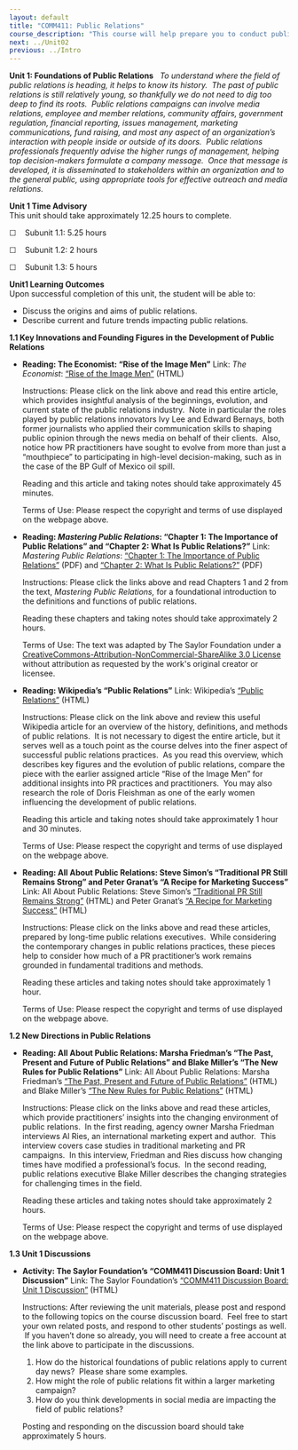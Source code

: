 ```yaml
---
layout: default
title: "COMM411: Public Relations"
course_description: "This course will help prepare you to conduct public relations suitable for small start-up businesses, international companies, political campaigns, social programs, personal development, and other outreach projects."
next: ../Unit02
previous: ../Intro
---
```

**Unit 1: Foundations of Public Relations** <span id="1"></span> 
*To understand where the field of public relations is heading, it helps
to know its history.  The past of public relations is still relatively
young, so thankfully we do not need to dig too deep to find its roots.
 Public relations campaigns can involve media relations, employee and
member relations, community affairs, government regulation, financial
reporting, issues management, marketing communications, fund raising,
and most any aspect of an organization’s interaction with people inside
or outside of its doors.  Public relations professionals frequently
advise the higher rungs of management, helping top decision-makers
formulate a company message.  Once that message is developed, it is
disseminated to stakeholders within an organization and to the general
public, using appropriate tools for effective outreach and media
relations.*

**Unit 1 Time Advisory**  
This unit should take approximately 12.25 hours to complete.  
  
 ☐    Subunit 1.1: 5.25 hours  
  
 ☐    Subunit 1.2: 2 hours  
  
 ☐    Subunit 1.3: 5 hours

**Unit1 Learning Outcomes**  
Upon successful completion of this unit, the student will be able to:
-   Discuss the origins and aims of public relations.
-   Describe current and future trends impacting public relations.

**1.1 Key Innovations and Founding Figures in the Development of Public
Relations** <span id="1.1"></span> 
-   **Reading: The Economist: “Rise of the Image Men”**
    Link: *The Economist*: [“Rise of the Image
    Men”](http://www.economist.com/node/17722733) (HTML)  
      
     Instructions: Please click on the link above and read this entire
    article, which provides insightful analysis of the beginnings,
    evolution, and current state of the public relations industry.  Note
    in particular the roles played by public relations innovators Ivy
    Lee and Edward Bernays, both former journalists who applied their
    communication skills to shaping public opinion through the news
    media on behalf of their clients.  Also, notice how PR practitioners
    have sought to evolve from more than just a “mouthpiece” to
    participating in high-level decision-making, such as in the case of
    the BP Gulf of Mexico oil spill.  
      
     Reading and this article and taking notes should take approximately
    45 minutes.  
      
     Terms of Use: Please respect the copyright and terms of use
    displayed on the webpage above.

-   **Reading: *Mastering Public Relations*: “Chapter 1: The Importance
    of Public Relations” and “Chapter 2: What Is Public Relations?”**
    Link: *Mastering Public Relations*: [“Chapter 1: The Importance of
    Public
    Relations”](http://www.saylor.org/site/textbooks/Mastering%20Public%20Relations.pdf)
    (PDF) and [“Chapter 2: What Is Public
    Relations?”](http://www.saylor.org/site/textbooks/Mastering%20Public%20Relations.pdf)
    (PDF)  
      
     Instructions: Please click the links above and read Chapters 1 and
    2 from the text, *Mastering Public Relations,* for a foundational
    introduction to the definitions and functions of public relations.  
      
     Reading these chapters and taking notes should take approximately 2
    hours.  
      
     Terms of Use: The text was adapted by The Saylor Foundation under a
    [CreativeCommons-Attribution-NonCommercial-ShareAlike 3.0
    License](http://creativecommons.org/licenses/by-nc-sa/3.0/) without
    attribution as requested by the work's original creator or licensee.

-   **Reading: Wikipedia’s “Public Relations”**
    Link: Wikipedia’s [“Public
    Relations”](http://en.wikipedia.org/wiki/Public_relations) (HTML)  
      
     Instructions: Please click on the link above and review this useful
    Wikipedia article for an overview of the history, definitions, and
    methods of public relations.  It is not necessary to digest the
    entire article, but it serves well as a touch point as the course
    delves into the finer aspect of successful public relations
    practices.  As you read this overview, which describes key figures
    and the evolution of public relations, compare the piece with the
    earlier assigned article “Rise of the Image Men” for additional
    insights into PR practices and practitioners.  You may also research
    the role of Doris Fleishman as one of the early women influencing
    the development of public relations.  
      
     Reading this article and taking notes should take approximately 1
    hour and 30 minutes.  
      
     Terms of Use: Please respect the copyright and terms of use
    displayed on the webpage above.

-   **Reading: All About Public Relations: Steve Simon’s “Traditional PR
    Still Remains Strong” and Peter Granat’s “A Recipe for Marketing
    Success”**
    Link: All About Public Relations: Steve Simon’s [“Traditional PR
    Still Remains Strong”](http://aboutpublicrelations.net/ucsimon2.htm)
    (HTML) and Peter Granat’s [“A Recipe for Marketing
    Success”](http://aboutpublicrelations.net/ucgranata.htm) (HTML)  
      
     Instructions: Please click on the links above and read these
    articles, prepared by long-time public relations executives.  While
    considering the contemporary changes in public relations practices,
    these pieces help to consider how much of a PR practitioner’s work
    remains grounded in fundamental traditions and methods.  
      
     Reading these articles and taking notes should take approximately 1
    hour.  
      
     Terms of Use: Please respect the copyright and terms of use
    displayed on the webpage above.

**1.2 New Directions in Public Relations** <span id="1.2"></span> 
-   **Reading: All About Public Relations: Marsha Friedman’s “The Past,
    Present and Future of Public Relations” and Blake Miller’s “The New
    Rules for Public Relations”**
    Link: All About Public Relations: Marsha Friedman’s [“The Past,
    Present and Future of Public
    Relations”](http://aboutpublicrelations.net/ucmfriedman6.htm) (HTML)
    and Blake Miller’s [“The New Rules for Public
    Relations”](http://aboutpublicrelations.net/ucmiller.htm) (HTML)  
      
     Instructions: Please click on the links above and read these
    articles, which provide practitioners’ insights into the changing
    environment of public relations.  In the first reading, agency owner
    Marsha Friedman interviews Al Ries, an international marketing
    expert and author.  This interview covers case studies in
    traditional marketing and PR campaigns.  In this interview, Friedman
    and Ries discuss how changing times have modified a professional’s
    focus.  In the second reading, public relations executive Blake
    Miller describes the changing strategies for challenging times in
    the field.  
      
     Reading these articles and taking notes should take approximately 2
    hours.  
      
     Terms of Use: Please respect the copyright and terms of use
    displayed on the webpage above.

**1.3 Unit 1 Discussions** <span id="1.3"></span> 
-   **Activity: The Saylor Foundation’s “COMM411 Discussion Board: Unit
    1 Discussion”**
    Link: The Saylor Foundation’s [“COMM411 Discussion Board: Unit 1
    Discussion”](http://forums.saylor.org/topic/unit-1-discussion/)
    (HTML)  
      
     Instructions: After reviewing the unit materials, please post and
    respond to the following topics on the course discussion board. 
    Feel free to start your own related posts, and respond to other
    students’ postings as well.  If you haven’t done so already, you
    will need to create a free account at the link above to participate
    in the discussions.  
      
     1) How do the historical foundations of public relations apply to
    current day news?  Please share some examples.  
     2) How might the role of public relations fit within a larger
    marketing campaign?  
     3) How do you think developments in social media are impacting the
    field of public relations?  
      
     Posting and responding on the discussion board should take
    approximately 5 hours.


